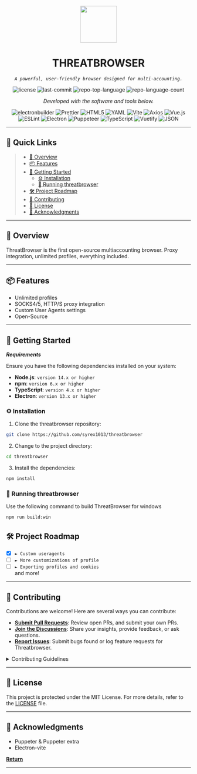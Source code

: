 <p align="center">
  <img src="https://cdn-icons-png.flaticon.com/512/6295/6295417.png" width="100" />
</p>
<p align="center">
    <h1 align="center">THREATBROWSER</h1>
</p>
<p align="center">
    <em><code>A powerful, user-friendly browser designed for multi-accounting.</code></em>
</p>
<p align="center">
	<img src="https://img.shields.io/github/license/syrex1013/threatbrowser?style=flat&color=0080ff" alt="license">
	<img src="https://img.shields.io/github/last-commit/syrex1013/threatbrowser?style=flat&logo=git&logoColor=white&color=0080ff" alt="last-commit">
	<img src="https://img.shields.io/github/languages/top/syrex1013/threatbrowser?style=flat&color=0080ff" alt="repo-top-language">
	<img src="https://img.shields.io/github/languages/count/syrex1013/threatbrowser?style=flat&color=0080ff" alt="repo-language-count">
<p>
<p align="center">
		<em>Developed with the software and tools below.</em>
</p>
<p align="center">
	<img src="https://img.shields.io/badge/electronbuilder-FFFFFF.svg?style=flat&logo=electron-builder&logoColor=black" alt="electronbuilder">
	<img src="https://img.shields.io/badge/Prettier-F7B93E.svg?style=flat&logo=Prettier&logoColor=black" alt="Prettier">
	<img src="https://img.shields.io/badge/HTML5-E34F26.svg?style=flat&logo=HTML5&logoColor=white" alt="HTML5">
	<img src="https://img.shields.io/badge/YAML-CB171E.svg?style=flat&logo=YAML&logoColor=white" alt="YAML">
	<img src="https://img.shields.io/badge/Vite-646CFF.svg?style=flat&logo=Vite&logoColor=white" alt="Vite">
	<img src="https://img.shields.io/badge/Axios-5A29E4.svg?style=flat&logo=Axios&logoColor=white" alt="Axios">
	<img src="https://img.shields.io/badge/Vue.js-4FC08D.svg?style=flat&logo=vuedotjs&logoColor=white" alt="Vue.js">
	<br>
	<img src="https://img.shields.io/badge/ESLint-4B32C3.svg?style=flat&logo=ESLint&logoColor=white" alt="ESLint">
	<img src="https://img.shields.io/badge/Electron-47848F.svg?style=flat&logo=Electron&logoColor=white" alt="Electron">
	<img src="https://img.shields.io/badge/Puppeteer-40B5A4.svg?style=flat&logo=Puppeteer&logoColor=white" alt="Puppeteer">
	<img src="https://img.shields.io/badge/TypeScript-3178C6.svg?style=flat&logo=TypeScript&logoColor=white" alt="TypeScript">
	<img src="https://img.shields.io/badge/Vuetify-1867C0.svg?style=flat&logo=Vuetify&logoColor=white" alt="Vuetify">
	<img src="https://img.shields.io/badge/JSON-000000.svg?style=flat&logo=JSON&logoColor=white" alt="JSON">
</p>
<hr>

## 🔗 Quick Links

> - [📍 Overview](#-overview)
> - [📦 Features](#-features)
> - [🚀 Getting Started](#-getting-started)
>   - [⚙️ Installation](#️-installation)
>   - [🤖 Running threatbrowser](#-running-threatbrowser)
> - [🛠 Project Roadmap](#-project-roadmap)
> - [🤝 Contributing](#-contributing)
> - [📄 License](#-license)
> - [👏 Acknowledgments](#-acknowledgments)

---

## 📍 Overview

ThreatBrowser is the first open-source multiaccounting browser. Proxy integration, unlimited profiles, everything included.

---

## 📦 Features

- Unlimited profiles
- SOCKS4/5, HTTP/S proxy integration
- Custom User Agents settings
- Open-Source

---

## 🚀 Getting Started

**_Requirements_**

Ensure you have the following dependencies installed on your system:

- **Node.js**: `version 14.x or higher`
- **npm**: `version 6.x or higher`
- **TypeScript**: `version 4.x or higher`
- **Electron**: `version 13.x or higher`

### ⚙️ Installation

1. Clone the threatbrowser repository:

```sh
git clone https://github.com/syrex1013/threatbrowser
```

2. Change to the project directory:

```sh
cd threatbrowser
```

3. Install the dependencies:

```sh
npm install
```

### 🤖 Running threatbrowser

Use the following command to build ThreatBrowser for windows

```sh
npm run build:win
```

## 🛠 Project Roadmap

- [x] `► Custom useragents`
- [ ] `► More customizations of profile`
- [ ] `► Exporting profiles and cookies`  
       and more!

---

## 🤝 Contributing

Contributions are welcome! Here are several ways you can contribute:

- **[Submit Pull Requests](https://github.com/syrex1013/threatbrowser/blob/main/CONTRIBUTING.md)**: Review open PRs, and submit your own PRs.
- **[Join the Discussions](https://github.com/syrex1013/threatbrowser/discussions)**: Share your insights, provide feedback, or ask questions.
- **[Report Issues](https://github.com/syrex1013/threatbrowser/issues)**: Submit bugs found or log feature requests for Threatbrowser.

<details closed>
    <summary>Contributing Guidelines</summary>

1. **Fork the Repository**: Start by forking the project repository to your GitHub account.
2. **Clone Locally**: Clone the forked repository to your local machine using a Git client.
   ```sh
   git clone https://github.com/syrex1013/threatbrowser
   ```
3. **Create a New Branch**: Always work on a new branch, giving it a descriptive name.
   ```sh
   git checkout -b new-feature-x
   ```
4. **Make Your Changes**: Develop and test your changes locally.
5. **Commit Your Changes**: Commit with a clear message describing your updates.
   ```sh
   git commit -m 'Implemented new feature x.'
   ```
6. **Push to GitHub**: Push the changes to your forked repository.
   ```sh
   git push origin new-feature-x
   ```
7. **Submit a Pull Request**: Create a PR against the original project repository. Clearly describe the changes and their motivations.

Once your PR is reviewed and approved, it will be merged into the main branch.

</details>

---

## 📄 License

This project is protected under the MIT License. For more details, refer to the [LICENSE](https://github.com/syrex1013/threatbrowser/LICENSE.md) file.

---

## 👏 Acknowledgments

- Puppeter & Puppeter extra
- Electron-vite

[**Return**](#-quick-links)

---
